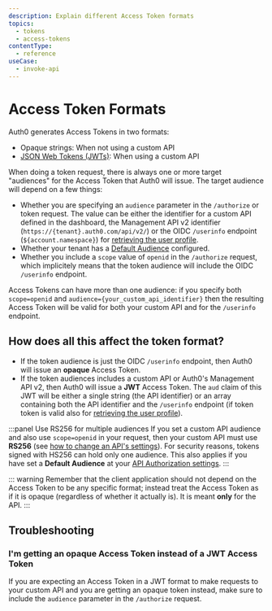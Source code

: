 ```yaml
---
description: Explain different Access Token formats
topics:
  - tokens
  - access-tokens
contentType:
  - reference
useCase:
  - invoke-api
---
```


# Access Token Formats

Auth0 generates Access Tokens in two formats: 

* Opaque strings: When not using a custom API
* [JSON Web Tokens (JWTs)](/jwt): When using a custom API

When doing a token request, there is always one or more target "audiences" for the Access Token that Auth0 will issue. The target audience will depend on a few things:

- Whether you are specifying an `audience` parameter in the `/authorize` or token request. The value can be either the identifier for a custom API defined in the dashboard, the Management API v2 identifier (`https://{tenant}.auth0.com/api/v2/`) or the OIDC `/userinfo` endpoint (`${account.namespace}`) for [retrieving the user profile](/api/authentication#get-user-info).
- Whether your tenant has a [Default Audience](/dashboard/dashboard-tenant-settings#api-authorization-settings) configured.
- Whether you include a `scope` value of `openid` in the `/authorize` request, which implicitely means that the token audience will include the OIDC `/userinfo` endpoint.

Access Tokens can have more than one audience: if you specify both `scope=openid` and `audience={your_custom_api_identifier}` then the resulting Access Token will be valid for both your custom API and for the `/userinfo` endpoint.

## How does all this affect the token format? 

- If the token audience is just the OIDC `/userinfo` endpoint, then Auth0 will issue an **opaque** Access Token.
- If the token audiences includes a custom API or Auth0's Management API v2, then Auth0 will issue a **JWT** Access Token. The `aud` claim of this JWT will be either a single string (the API identifier) or an array containing both the API identifier and the `/userinfo` endpoint (if token token is valid also for [retrieving the user profile](/api/authentication#get-user-info)).

:::panel Use RS256 for multiple audiences
If you set a custom API audience and also use `scope=openid` in your request, then your custom API must use **RS256** (see [how to change an API's settings](/apis#api-settings)). For security reasons, tokens signed with HS256 can hold only one audience. This also applies if you have set a **Default Audience** at your [API Authorization settings](${manage_url}/#/tenant).
:::

::: warning
Remember that the client application should not depend on the Access Token to be any specific format; instead treat the Access Token as if it is opaque (regardless of whether it actually is). It is meant **only** for the API.
:::

## Troubleshooting

### I'm getting an opaque Access Token instead of a JWT Access Token

If you are expecting an Access Token in a JWT format to make requests to your custom API and you are getting an opaque token instead, make sure to include the `audience` parameter in the `/authorize` request.
